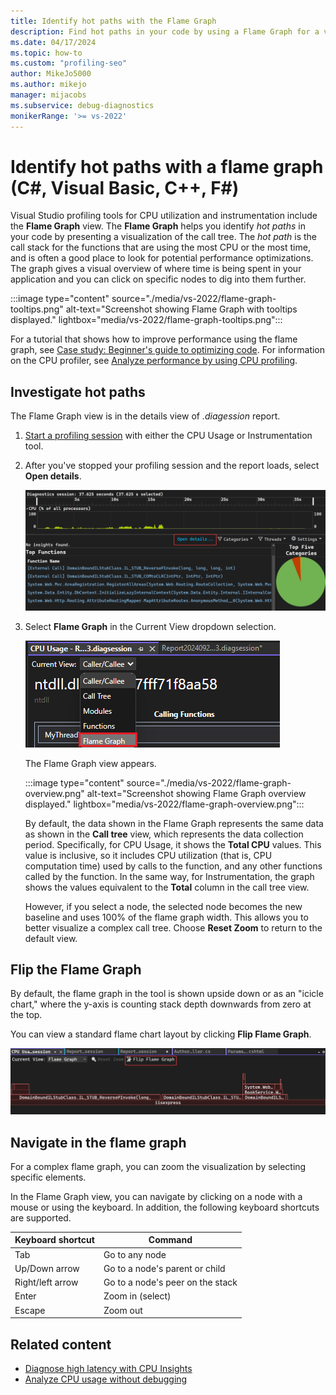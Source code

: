 ```yaml
---
title: Identify hot paths with the Flame Graph
description: Find hot paths in your code by using a Flame Graph for a visual overview of where time is spent in an application and view deeper data for specific nodes.
ms.date: 04/17/2024
ms.topic: how-to
ms.custom: "profiling-seo"
author: MikeJo5000
ms.author: mikejo
manager: mijacobs
ms.subservice: debug-diagnostics
monikerRange: '>= vs-2022'
---
```


# Identify hot paths with a flame graph (C#, Visual Basic, C++, F#)

Visual Studio profiling tools for CPU utilization and instrumentation include the **Flame Graph** view. The **Flame Graph** helps you identify *hot paths* in your code by presenting a visualization of the call tree. The *hot path* is the call stack for the functions that are using the most CPU or the most time, and is often a good place to look for potential performance optimizations. The graph gives a visual overview of where time is being spent in your application and you can click on specific nodes to dig into them further.

:::image type="content" source="./media/vs-2022/flame-graph-tooltips.png" alt-text="Screenshot showing Flame Graph with tooltips displayed." lightbox="media/vs-2022/flame-graph-tooltips.png":::

For a tutorial that shows how to improve performance using the flame graph, see [Case study: Beginner's guide to optimizing code](../profiling/optimize-code-using-profiling-tools.md). For information on the CPU profiler, see [Analyze performance by using CPU profiling](../profiling/cpu-usage.md).

## Investigate hot paths

The Flame Graph view is in the details view of *.diagession* report. 

1. [Start a profiling session](../profiling/cpu-usage.md#collect-cpu-utilization-data) with either the CPU Usage or Instrumentation tool.

1. After you've stopped your profiling session and the report loads, select **Open details**.

   ![Screenshot showing Open Details selected.](./media/vs-2022/flame-graph-open-details.png "Open details view selected")

1. Select **Flame Graph** in the Current View dropdown selection.

   ![Screenshot showing Flame Graph view selected.](./media/vs-2022/flame-graph-view.png "Flame Graph view selected")

   The Flame Graph view appears.

   :::image type="content" source="./media/vs-2022/flame-graph-overview.png" alt-text="Screenshot showing Flame Graph overview displayed." lightbox="media/vs-2022/flame-graph-overview.png":::

   By default, the data shown in the Flame Graph represents the same data as shown in the **Call tree** view, which represents the data collection period. Specifically, for CPU Usage, it shows the **Total CPU** values. This value is inclusive, so it includes CPU utilization (that is, CPU computation time) used by calls to the function, and any other functions called by the function. In the same way, for Instrumentation, the graph shows the values equivalent to the **Total** column in the call tree view.

   However, if you select a node, the selected node becomes the new baseline and uses 100% of the flame graph width. This allows you to better visualize a complex call tree. Choose **Reset Zoom** to return to the default view.

## Flip the Flame Graph

By default, the flame graph in the tool is shown upside down or as an "icicle chart," where the y-axis is counting stack depth downwards from zero at the top. 

You can view a standard flame chart layout by clicking **Flip Flame Graph**.

![Screenshot showing Flip Flame Graph selected.](./media/vs-2022/flame-graph-flip.png "Flip Flame Graph selected")

## Navigate in the flame graph

For a complex flame graph, you can zoom the visualization by selecting specific elements.

In the Flame Graph view, you can navigate by clicking on a node with a mouse or using the keyboard. In addition, the following keyboard shortcuts are supported.

|Keyboard shortcut|Command|
|-|-|
|Tab|Go to any node|
|Up/Down arrow|Go to a node's parent or child|
|Right/left arrow|Go to a node's peer on the stack|
|Enter|Zoom in (select)|
|Escape|Zoom out|

## Related content

- [Diagnose high latency with CPU Insights](../profiling/cpu-insights.md)
- [Analyze CPU usage without debugging](../profiling/cpu-usage.md)